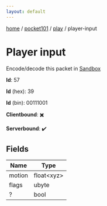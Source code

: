 ```yaml
---
layout: default
---
```


[home](/)  /  [pocket101](/protocol/pocket101)  /  [play](/protocol/pocket101/play)  /  player-input

# Player input

Encode/decode this packet in [Sandbox](../../../sandbox/pocket101#Play.PlayerInput)

**Id**: 57

**Id** (hex): 39

**Id** (bin): 00111001

**Clientbound**: ✖️

**Serverbound**: ✔️

## Fields

Name | Type
---|---
motion | float&lt;xyz&gt;
flags | ubyte
? | bool
